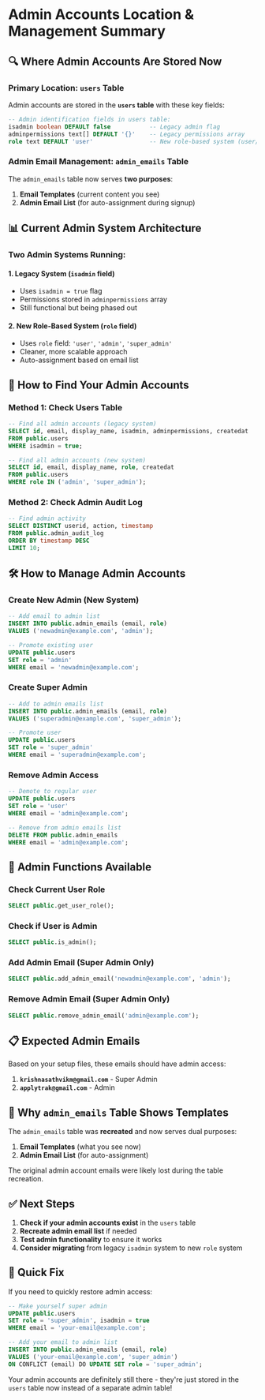 # Admin Accounts Location & Management Summary

## 🔍 **Where Admin Accounts Are Stored Now**

### **Primary Location: `users` Table**
Admin accounts are stored in the **`users` table** with these key fields:

```sql
-- Admin identification fields in users table:
isadmin boolean DEFAULT false           -- Legacy admin flag
adminpermissions text[] DEFAULT '{}'    -- Legacy permissions array
role text DEFAULT 'user'                -- New role-based system (user/admin/super_admin)
```

### **Admin Email Management: `admin_emails` Table**
The `admin_emails` table now serves **two purposes**:

1. **Email Templates** (current content you see)
2. **Admin Email List** (for auto-assignment during signup)

## 📊 **Current Admin System Architecture**

### **Two Admin Systems Running:**

#### **1. Legacy System (`isadmin` field)**
- Uses `isadmin = true` flag
- Permissions stored in `adminpermissions` array
- Still functional but being phased out

#### **2. New Role-Based System (`role` field)**
- Uses `role` field: `'user'`, `'admin'`, `'super_admin'`
- Cleaner, more scalable approach
- Auto-assignment based on email list

## 🎯 **How to Find Your Admin Accounts**

### **Method 1: Check Users Table**
```sql
-- Find all admin accounts (legacy system)
SELECT id, email, display_name, isadmin, adminpermissions, createdat 
FROM public.users 
WHERE isadmin = true;

-- Find all admin accounts (new system)
SELECT id, email, display_name, role, createdat 
FROM public.users 
WHERE role IN ('admin', 'super_admin');
```

### **Method 2: Check Admin Audit Log**
```sql
-- Find admin activity
SELECT DISTINCT userid, action, timestamp 
FROM public.admin_audit_log 
ORDER BY timestamp DESC 
LIMIT 10;
```

## 🛠️ **How to Manage Admin Accounts**

### **Create New Admin (New System)**
```sql
-- Add email to admin list
INSERT INTO public.admin_emails (email, role) 
VALUES ('newadmin@example.com', 'admin');

-- Promote existing user
UPDATE public.users 
SET role = 'admin' 
WHERE email = 'newadmin@example.com';
```

### **Create Super Admin**
```sql
-- Add to admin emails list
INSERT INTO public.admin_emails (email, role) 
VALUES ('superadmin@example.com', 'super_admin');

-- Promote user
UPDATE public.users 
SET role = 'super_admin' 
WHERE email = 'superadmin@example.com';
```

### **Remove Admin Access**
```sql
-- Demote to regular user
UPDATE public.users 
SET role = 'user' 
WHERE email = 'admin@example.com';

-- Remove from admin emails list
DELETE FROM public.admin_emails 
WHERE email = 'admin@example.com';
```

## 🔧 **Admin Functions Available**

### **Check Current User Role**
```sql
SELECT public.get_user_role();
```

### **Check if User is Admin**
```sql
SELECT public.is_admin();
```

### **Add Admin Email (Super Admin Only)**
```sql
SELECT public.add_admin_email('newadmin@example.com', 'admin');
```

### **Remove Admin Email (Super Admin Only)**
```sql
SELECT public.remove_admin_email('admin@example.com');
```

## 📋 **Expected Admin Emails**

Based on your setup files, these emails should have admin access:

1. **`krishnasathvikm@gmail.com`** - Super Admin
2. **`applytrak@gmail.com`** - Admin

## 🚨 **Why `admin_emails` Table Shows Templates**

The `admin_emails` table was **recreated** and now serves dual purposes:

1. **Email Templates** (what you see now)
2. **Admin Email List** (for auto-assignment)

The original admin account emails were likely lost during the table recreation.

## ✅ **Next Steps**

1. **Check if your admin accounts exist** in the `users` table
2. **Recreate admin email list** if needed
3. **Test admin functionality** to ensure it works
4. **Consider migrating** from legacy `isadmin` system to new `role` system

## 🎯 **Quick Fix**

If you need to quickly restore admin access:

```sql
-- Make yourself super admin
UPDATE public.users 
SET role = 'super_admin', isadmin = true 
WHERE email = 'your-email@example.com';

-- Add your email to admin list
INSERT INTO public.admin_emails (email, role) 
VALUES ('your-email@example.com', 'super_admin')
ON CONFLICT (email) DO UPDATE SET role = 'super_admin';
```

Your admin accounts are definitely still there - they're just stored in the `users` table now instead of a separate admin table!
